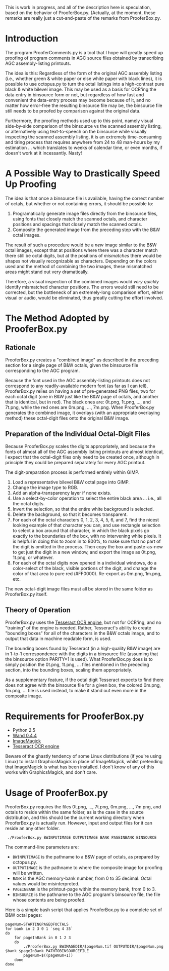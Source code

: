 This is work in progress, and all of the description here is speculation, based on the
behavior of ProoferBox.py.  (Actually, at the moment, these remarks are really just a
cut-and-paste of the remarks from ProoferBox.py.

# Introduction

The program ProoferComments.py is a tool that I hope will greatly speed up proofing of 
program comments in AGC source files obtained by transcribing AGC assembly-listing printouts.

The idea is this:  Regardless of the form of the original AGC assembly listing 
(i.e., whether green & white paper or else white paper with black lines), it is possible
to use octopus.py to turn the octal listings into a high-contrast pure black & white
bilevel image.  This may be used as a basis for OCR'ing the data entry in binsource form
or not, but regardless of how fast and convenient the data-entry process may become 
because of it, and no matter how error-free the resulting binsource file may be, 
the binsource file still needs to be proofed by comparison against the original data.

Furthermore, the proofing methods used up to this point, namely visual side-by-side 
comparison of the binsource vs the scanned assembly listing, or alternatively using 
text-to-speech on the binsource while visually inspecting the scanned assembly listing,
it is an extremely time-consuming and tiring process that requires anywhere from 
24 to 48 man-hours by my estimation ... which translates to weeks of calendar time, or
even months, if doesn't work at it incessantly.  Nasty!

# A Possible Way to Drastically Speed Up Proofing

The idea is that once a binsource file is available, having the correct number of octals,
but whether or not containing errors, it should be possible to:

1. Programatically generate image files directly from the binsource files, using
   fonts that closely match the scanned octals, and character positions
   and spacings that closely match the scanned octals.
2. Composite the generated image from the preceding step with 
   the B&W octal images.

The result of such a procedure would be a _new_ image similar to the B&W octal images,
except that at positions where there was a character match there still be octal digits,
but at the positions of _mismatches_ there would be shapes not visually recognizable as
characters.  Depending on the colors used and the method of combining the two images,
these mismatched areas might stand out very dramatically.

Therefore, a visual inspection of the combined images would _very quickly_ identify 
mismatched character positions.  The errors would still need to be corrected, but the
bottleneck of an extremely-long comparison effort, either visual or audio, would be
eliminated, thus greatly cutting the effort involved.

# The Method Adopted by ProoferBox.py

## Rationale

ProoferBox.py creates a "combined image" as described in the preceding section for a 
single page of B&W octals, given the binsource file corresponding to the AGC program.

Because the font used in the AGC assembly-listing printouts does not correspond to any
readily-available modern font (as far as I can tell), ProoferBox.py relies on having a
set of pre-generated PNG files, two for each octal digit (one in B&W just like the B&W page
of octals, and another that is identical, but in red).  The black ones are: 0t.png, 1t.png, ..., and 7t.png,
while the red ones are 0m.png, ..., 7m.png.
When ProoferBox.py generates the combined image, it overlays (with an appropriate 
overlaying method) these octal-digit files onto the original B&W image.

## Preparation of the Individual Octal-Digit Files

Because ProoferBox.py scales the digits appropriately, and because the fonts of 
almost all of the AGC assembly listing printouts are almost identical, I expect that
the octal-digit files only need to be created once, although in principle they could be
prepared separately for every AGC printout.

The digit-preparation process is performed
entirely within GIMP.

1. Load a representative bilevel B&W octal page into GIMP.
2. Change the image type to RGB.
3. Add an alpha-transparency layer if none exists.
4. Use a select-by-color operation to select the entire black area ... i.e., all the 
   octal digits.
5. Invert the selection, so that the entire white background is selected.
6. Delete the background, so that it becomes transparent.
7. For each of the octal characters 0, 1, 2, 3, 4, 5, 6, and 7, find the nicest 
   looking example of that character you can, and use rectangle selection to 
   select a box around that character, in which the black pixels go exactly to the
   boundaries of the box, with no intervening white pixels.  It is helpful in doing
   this to zoom in to 800%, to make sure that no part of the digit is omitted in the
   process.  Then copy the box and paste-as-new to get just the digit in a new
   window, and export the image as 0t.png, 1t.png, or whatever.
8. For each of the octal digits now opened in a individual windows, do a color-select
   of the black, visible portions of the digit, and change the color of that area
   to pure red (#FF0000).  Re-export as 0m.png, 1m.png, etc.

The new octal-digit image files must all be stored in the same folder as ProoferBox.py
itself.

## Theory of Operation

ProoferBox.py uses the [Tesseract OCR engine](https://github.com/tesseract-ocr), but not
for OCR'ing, and no "training" of the engine is needed.  Rather, Tesseract's ability to create
"bounding boxes" for all of the characters in the B&W octals image, and to output that data in
machine readable form, is used.

The bounding boxes found by Tesseract (in a high-quality B&W image) are in 1-to-1 correspondence
with the digits in a binsource file (assuming that the binsource option PARITY=1 is used).  What
ProoferBox.py does is to simply position the 0t.png, 1t.png, ... files mentioned in the
preceding section, into the bounding boxes, scaling them appropriately.  

As a supplementary feature, if the octal digit Tesseract expects to find there does not agree
with the binsource file for a given box, the colored 0m.png, 1m.png, ... file is used instead,
to make it stand out even more in the composite image.

# Requirements for ProoferBox.py

* Python 2.5
* [Wand 0.4.4](http://docs.wand-py.org)
* [ImageMagick](http://www.imagemagick.org)
* [Tesseract OCR engine](https://github.com/tesseract-ocr)

Beware of the ghastly 
tendency of some Linux distributions (if you're using Linux) to install GraphicsMagick
in place of ImageMagick, whilst pretending that ImageMagick is what has been installed.
I don't know of any of this works with GraphicsMagick, and don't care.

# Usage of ProoferBox.py

ProoferBox.py requires the files 0t.png, ..., 7t.png, 0m.png, ..., 7m.png, and octals
to reside within the same folder, as is the case in the source distribution, and this should
be the current working directory when ProoferBox.py is actually run.  However,
input and output files for it can reside an any other folder.

     ./ProoferBox.py BWINPUTIMAGE OUTPUTIMAGE BANK PAGEINBANK BINSOURCE

The command-line parameters are:

* `BWINPUTIMAGE` is the pathname to a B&W page of octals, as prepared by octopus.py.
* `OUTPUTIMAGE` is the pathname to where the composite image for proofing will be written.
* `BANK` is the AGC memory-bank number, from 0 to 35 decimal.  Octal values would be misinterpreted.
* `PAGEINBANK` is the printout-page within the memory bank, from 0 to 3.
* `BINSOURCE` is the pathname to the AGC program's binsource file, the file whose contents are being proofed.

Here is a simple bash script that applies ProoferBox.py to a complete set of B&W octal 
pages:

	pageNum=STARTINGPAGEOFOCTALS
	for bank in 2 3 0 1 `seq 4 35`
	do
		for pageInBank in 0 1 2 3
		do 
			./ProoferBox.py BWIMAGEDIR/$pageNum.tif OUTPUTDIR/$pageNum.png $bank $pageInBank PATHTOBINSOURCEFILE
			pageNum=$((pageNum+1))
		done
	done
